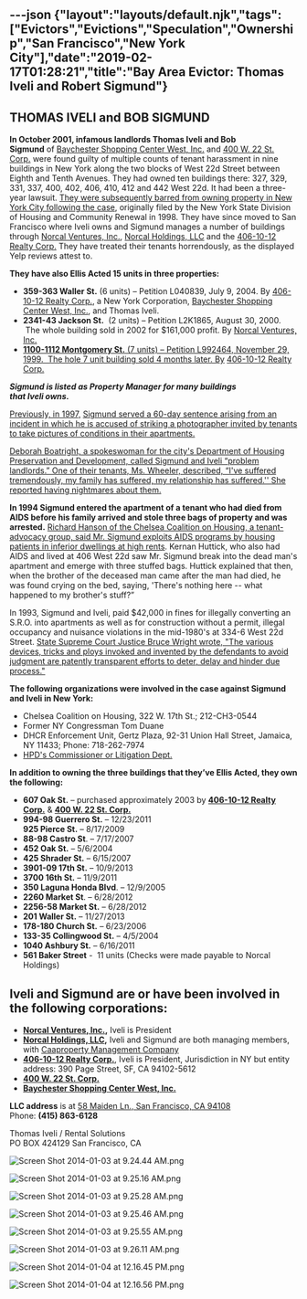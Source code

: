 ---json
{"layout":"layouts/default.njk","tags":["Evictors","Evictions","Speculation","Ownership","San Francisco","New York City"],"date":"2019-02-17T01:28:21","title":"Bay Area Evictor: Thomas Iveli and Robert Sigmund"}
---

**THOMAS IVELI and BOB SIGMUND**
--------------------------------

**In October 2001, infamous landlords Thomas Iveli and Bob Sigmund** of [Baychester Shopping Center West, Inc.](http://www.corporationwiki.com/California/San-Francisco/baychester-shopping-center-west-inc/43775551.aspx) and [400 W. 22 St. Corp.](http://www.corporationwiki.com/California/San-Francisco/400-w-22-st-corp/43246525.aspx) were found guilty of multiple counts of tenant harassment in nine buildings in New York along the two blocks of West 22d Street between Eighth and Tenth Avenues. They had owned ten buildings there: 327, 329, 331, 337, 400, 402, 406, 410, 412 and 442 West 22d. It had been a three-year lawsuit. [They were subsequently barred from owning property in New York City following the case](http://www.tenant.net/phpBB2/viewtopic.php?p=2009&sid=871d3d7104ea5802b3424813727f36d4), originally filed by the New York State Division of Housing and Community Renewal in 1998. They have since moved to San Francisco where Iveli owns and Sigmund manages a number of buildings through [Norcal Ventures, Inc.](http://www.corporationwiki.com/California/San-Francisco/norcal-ventures-inc/43299520.aspx), [Norcal Holdings, LLC](http://www.corporationwiki.com/California/San-Francisco/norcal-holdings-llc/52138473.aspx) and the [406-10-12 Realty Corp.](http://www.corporationwiki.com/California/San-Francisco/406-10-12-realty-corp/43246530.aspx) They have treated their tenants horrendously, as the displayed Yelp reviews attest to.

**They have also Ellis Acted 15 units in three properties:**

*   **359-363 Waller St.** (6 units) – Petition L040839, July 9, 2004. By [406-10-12 Realty Corp.](http://www.corporationwiki.com/California/San-Francisco/406-10-12-realty-corp/43246530.aspx), a New York Corporation, [Baychester Shopping Center West, Inc.](http://www.corporationwiki.com/California/San-Francisco/baychester-shopping-center-west-inc/43775551.aspx), and Thomas Iveli.
*   **2341-43 Jackson St.**  (2 units) – Petition L2K1865, August 30, 2000.  The whole building sold in 2002 for $161,000 profit. By [Norcal Ventures, Inc.](http://www.corporationwiki.com/California/San-Francisco/norcal-ventures-inc/43299520.aspx)
*   [**1100-1112 Montgomery St.** (7 units) – Petition L992464, November 29, 1999.  The hole 7 unit building sold 4 months later. By](http://www.corporationwiki.com/California/San-Francisco/norcal-ventures-inc/43299520.aspx) [406-10-12 Realty Corp.](http://www.corporationwiki.com/California/San-Francisco/406-10-12-realty-corp/43246530.aspx)

_**Sigmund is listed as Property Manager for many buildings that Iveli owns.**_ 

[Previously, in 1997,](http://www.nytimes.com/1997/02/09/nyregion/a-fight-without-victors.html) [Sigmund served a 60-day sentence arising from an incident in which he is accused of striking a photographer invited by tenants to take pictures of conditions in their apartments.](http://www.nytimes.com/1997/02/09/nyregion/a-fight-without-victors.html)

[Deborah Boatright, a spokeswoman for the city's Department of Housing Preservation and Development, called Sigmund and Iveli “problem landlords.” One of their tenants, Ms. Wheeler, described, “I've suffered tremendously, my family has suffered, my relationship has suffered.'' She reported having nightmares about them.](http://www.nytimes.com/1997/02/09/nyregion/a-fight-without-victors.html)

**In 1994 Sigmund entered the apartment of a tenant who had died from AIDS before his family arrived and stole three bags of property and was arrested.** [Richard Hanson of the Chelsea Coalition on Housing, a tenant-advocacy group, said Mr. Sigmund exploits AIDS programs by housing patients in inferior dwellings at high rents](http://www.nytimes.com/1994/10/23/nyregion/neighborhood-report-chelsea-a-hated-landlord-in-hot-water.html). Kernan Huttick, who also had AIDS and lived at 406 West 22d saw Mr. Sigmund break into the dead man's apartment and emerge with three stuffed bags. Huttick explained that then, when the brother of the deceased man came after the man had died, he was found crying on the bed, saying, 'There's nothing here -- what happened to my brother's stuff?”

In 1993, Sigmund and Iveli, paid $42,000 in fines for illegally converting an S.R.O. into apartments as well as for construction without a permit, illegal occupancy and nuisance violations in the mid-1980's at 334-6 West 22d Street. [State Supreme Court Justice Bruce Wright wrote, "The various devices, tricks and ploys invoked and invented by the defendants to avoid judgment are patently transparent efforts to deter, delay and hinder due process."](http://www.nytimes.com/1994/10/23/nyregion/neighborhood-report-chelsea-a-hated-landlord-in-hot-water.html)

**The following organizations were involved in the case against Sigmund and Iveli in New York:**

*   Chelsea Coalition on Housing, 322 W. 17th St.; 212-CH3-0544 
*   Former NY Congressman Tom Duane
*   DHCR Enforcement Unit, Gertz Plaza, 92-31 Union Hall Street, Jamaica, NY 11433; Phone: 718-262-7974 
*   [HPD's Commissioner or Litigation Dept.](http://nyc.gov/html/hpd/home.html)

**In addition to owning the three buildings that they’ve Ellis Acted, they own the following:**

*   **607 Oak St.** – purchased approximately 2003 by **[406-10-12 Realty Corp.](http://www.corporationwiki.com/California/San-Francisco/406-10-12-realty-corp/43246530.aspx)** & **[400 W. 22 St. Corp.](http://www.corporationwiki.com/California/San-Francisco/400-w-22-st-corp/43246525.aspx)**
*   **994-98 Guerrero St.** – 12/23/2011   
    **925 Pierce St.** – 8/17/2009 
*   **88-98 Castro St**. – 7/17/2007 
*   **452 Oak St.** – 5/6/2004 
*   **425 Shrader St.** – 6/15/2007
*   **3901-09 17th St.** – 10/9/2013
*   **3700 16th St.** – 11/9/2011 
*   **350 Laguna Honda Blvd**. – 12/9/2005 
*   **2260 Market St**. – 6/28/2012
*   **2256-58 Market St.** – 6/28/2012
*   **201 Waller St.** – 11/27/2013
*   **178-180 Church St.** – 6/23/2006
*   **133-35 Collingwood St.** – 4/5/2004
*   **1040 Ashbury St.** – 6/16/2011
*   **561 Baker Street** \-  11 units (Checks were made payable to Norcal Holdings)

**Iveli and Sigmund are or have been involved in the following corporations:**
------------------------------------------------------------------------------

*   **[Norcal Ventures, Inc.](http://www.corporationwiki.com/California/San-Francisco/norcal-ventures-inc/43299520.aspx),** Iveli is President
*   **[Norcal Holdings, LLC](http://www.corporationwiki.com/California/San-Francisco/norcal-holdings-llc/46144241.aspx),** Iveli and Sigmund are both managing members, with [Caaproperty Management Company](http://www.corporationwiki.com/p/2a9ben/caaproperty-management-company)
*   **[406-10-12 Realty Corp.](http://www.corporationwiki.com/California/San-Francisco/406-10-12-realty-corp/43246530.aspx)**, Iveli is President, Jurisdiction in NY but entity address: 390 Page Street, SF, CA 94102-5612
*   **[400 W. 22 St. Corp.](http://www.corporationwiki.com/California/San-Francisco/400-w-22-st-corp/43246525.aspx)**
*   ****[Baychester Shopping Center West, Inc.](http://www.corporationwiki.com/California/San-Francisco/baychester-shopping-center-west-inc/43775551.aspx)****

**LLC address** is at [58 Maiden Ln., San Francisco, CA 94108](http://www.corporationwiki.com/California/San-Francisco/58-Maiden-Ln-San-Francisco-CA-94108-a20093738.aspx)  
Phone: **(415) 863-6128**  
  
Thomas Iveli / Rental Solutions  
PO BOX 424129 San Francisco, CA

![Screen Shot 2014-01-03 at 9.24.44 AM.png](https://images.squarespace-cdn.com/content/v1/52b7d7a6e4b0b3e376ac8ea2/1388863132100-MN4S0HD2LXULDYMXD7LJ/ke17ZwdGBToddI8pDm48kHGpz5bJtY5dG9mwqJ10WqxZw-zPPgdn4jUwVcJE1ZvWQUxwkmyExglNqGp0IvTJZUJFbgE-7XRK3dMEBRBhUpw9-JjT2yWhavHnfFbC0Xkwkg-6kiW2bo1KGxfwCtpQresaU5A8YxgPsuajadPy0u0/Screen+Shot+2014-01-03+at+9.24.44+AM.png)

![Screen Shot 2014-01-03 at 9.25.16 AM.png](https://images.squarespace-cdn.com/content/v1/52b7d7a6e4b0b3e376ac8ea2/1388863141648-QNI4V3H39FEESO4GK1NY/ke17ZwdGBToddI8pDm48kH6MQRg0ab3MTIEWA44m1PBZw-zPPgdn4jUwVcJE1ZvWQUxwkmyExglNqGp0IvTJZUJFbgE-7XRK3dMEBRBhUpzyR1BCw6wWR-gZrSPtLe12VdEUUUuN6_0r3v35v1V87eHV4Fd3ZSe8HaKS-uMmstY/Screen+Shot+2014-01-03+at+9.25.16+AM.png)

![Screen Shot 2014-01-03 at 9.25.28 AM.png](https://images.squarespace-cdn.com/content/v1/52b7d7a6e4b0b3e376ac8ea2/1388863150198-YWM93WY197IL5N3WOW3Y/ke17ZwdGBToddI8pDm48kI6JF7lHNIf3g0uLXbEH4CVZw-zPPgdn4jUwVcJE1ZvWQUxwkmyExglNqGp0IvTJZUJFbgE-7XRK3dMEBRBhUpwP6VybMiqd2f7wedFC1Jp3yMKZkFV3WJQoccBmb8CFaxeq3EVK0G3IizTunEAqmXs/Screen+Shot+2014-01-03+at+9.25.28+AM.png)

![Screen Shot 2014-01-03 at 9.25.46 AM.png](https://images.squarespace-cdn.com/content/v1/52b7d7a6e4b0b3e376ac8ea2/1388863172235-SHP7JCNR2ZX02N77XY24/ke17ZwdGBToddI8pDm48kAoAFI45iWAoIHg2mdP8uDFZw-zPPgdn4jUwVcJE1ZvWQUxwkmyExglNqGp0IvTJZUJFbgE-7XRK3dMEBRBhUpxwfvVTpRXXIiEeM4wnG7k2tf9vqs-X5IF9ou75jJkQFgInZglY46_RWlv-NCLR55s/Screen+Shot+2014-01-03+at+9.25.46+AM.png)

![Screen Shot 2014-01-03 at 9.25.55 AM.png](https://images.squarespace-cdn.com/content/v1/52b7d7a6e4b0b3e376ac8ea2/1388863177502-IFFZNAFZWIVLGFTPFEIM/ke17ZwdGBToddI8pDm48kKU8YEEHu6nMtvSvMk4-Wx1Zw-zPPgdn4jUwVcJE1ZvWQUxwkmyExglNqGp0IvTJZUJFbgE-7XRK3dMEBRBhUpwv1ucG4qAfwnKM8R4mF_toTRm92CRN_RXk2U387yLPR_3dPKu7VwfgWB15HpM95WQ/Screen+Shot+2014-01-03+at+9.25.55+AM.png)

![Screen Shot 2014-01-03 at 9.26.11 AM.png](https://images.squarespace-cdn.com/content/v1/52b7d7a6e4b0b3e376ac8ea2/1388863184811-ZEHVLNVI12112H0ND1NP/ke17ZwdGBToddI8pDm48kFTjm1OpoTD4eL__znjEkFJZw-zPPgdn4jUwVcJE1ZvWQUxwkmyExglNqGp0IvTJZUJFbgE-7XRK3dMEBRBhUpypzvekmJQL5T0uySYicixPJ3SD9bYBLfe5_Ts6tKMPyzuuJEPplDVR74mWm8691-w/Screen+Shot+2014-01-03+at+9.26.11+AM.png)

![Screen Shot 2014-01-04 at 12.16.45 PM.png](https://images.squarespace-cdn.com/content/v1/52b7d7a6e4b0b3e376ac8ea2/1388866593143-E1NC7AI6G6A6LCU39YJP/ke17ZwdGBToddI8pDm48kAj7TDSbhMLHHEr8KVuV9ydZw-zPPgdn4jUwVcJE1ZvWQUxwkmyExglNqGp0IvTJZUJFbgE-7XRK3dMEBRBhUpwPVEEXOPK5Ko8bNjgcA-dc9S8tv6FdeZgY7bc6MkMpZRVc-iq9cwO6IgTMhPsGNJI/Screen+Shot+2014-01-04+at+12.16.45+PM.png)

![Screen Shot 2014-01-04 at 12.16.56 PM.png](https://images.squarespace-cdn.com/content/v1/52b7d7a6e4b0b3e376ac8ea2/1388866597265-E5KTA11FAXYEXKH0HNHG/ke17ZwdGBToddI8pDm48kPopUtW2sSjaQK4zJYyBENFZw-zPPgdn4jUwVcJE1ZvWQUxwkmyExglNqGp0IvTJZUJFbgE-7XRK3dMEBRBhUpy8x4kXptGpaGxV1erVlo8dgz2chG8d6yuZDRA63-EEYL-Qyp-l-ADE2ZM0xal0GfU/Screen+Shot+2014-01-04+at+12.16.56+PM.png)
